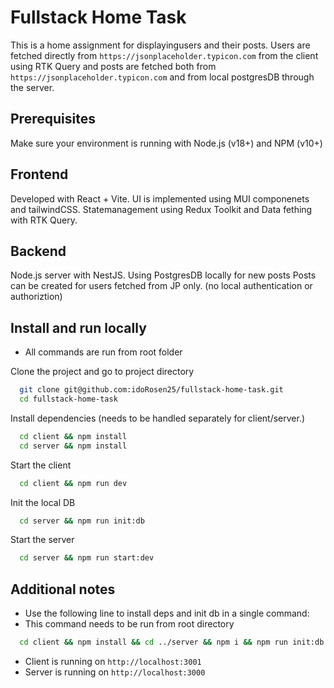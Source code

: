 
# Fullstack Home Task

This is a home assignment for displayingusers and their posts.
Users are fetched directly from `https://jsonplaceholder.typicon.com` from the client using RTK Query
and posts are fetched both from `https://jsonplaceholder.typicon.com` and from local postgresDB through the server.

## Prerequisites
Make sure your environment is running with Node.js (v18+) and NPM (v10+)

## Frontend
Developed with React + Vite. UI is implemented using MUI componenets and tailwindCSS. Statemanagement using Redux Toolkit and Data fething with RTK Query.

## Backend
Node.js server with NestJS. Using PostgresDB locally for new posts Posts can be created for users fetched from JP only. (no local authentication or authoriztion)


## Install and run locally
* All commands are run from root folder

Clone the project and go to project directory

```bash
  git clone git@github.com:idoRosen25/fullstack-home-task.git
  cd fullstack-home-task
```

Install dependencies (needs to be handled separately for client/server.)

```bash
  cd client && npm install
  cd server && npm install
```

Start the client

```bash
  cd client && npm run dev
```

Init the local DB

```bash
  cd server && npm run init:db
```

Start the server

```bash
  cd server && npm run start:dev
```

## Additional notes

* Use the following line to install deps and init db in a single command:
* This command needs to be run from root directory
```bash
  cd client && npm install && cd ../server && npm i && npm run init:db && cd ..
```
* Client is running on `http://localhost:3001`
* Server is running on `http://localhost:3000`